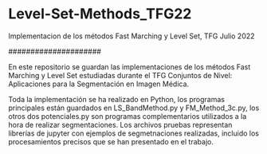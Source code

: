 # Level-Set-Methods_TFG22
Implementacion de los métodos Fast Marching y Level Set, TFG Julio 2022

#####################

En este repositorio se guardan las implementaciones de los métodos Fast Marching y Level Set estudiadas durante el TFG Conjuntos de Nivel: Aplicaciones para la Segmentación en Imagen Médica.

Toda la implementación se ha realizado en Python, los programas principales están guardados en LS_BandMethod.py y FM_Method_3c.py, los otros dos potenciales.py son programas complementarios utilizados a la hora de realizar segmentaciones. Los archivos pruebas representan librerías de jupyter con ejemplos de segmetnaciones realizadas, incluido los procesamientos precisos que se han presentado en el trabajo.
